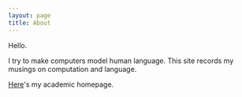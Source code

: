 ```yaml
---
layout: page
title: About
---
```


Hello.

I try to make computers model human language. This site records my musings on computation and language.

[Here](https://cs.jhu.edu/~tongfei)'s my academic homepage.
